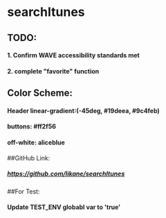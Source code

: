 # searchItunes

## TODO:

#### 1. Confirm WAVE accessibility standards met

#### 2. complete "favorite" function

## Color Scheme:

#### Header linear-gradient:(-45deg, #19deea, #9c4feb)

#### buttons: #ff2f56

#### off-white: aliceblue

##GitHub Link:

##### https://github.com/likane/searchItunes

##For Test:

#### Update TEST_ENV globabl var to 'true'
